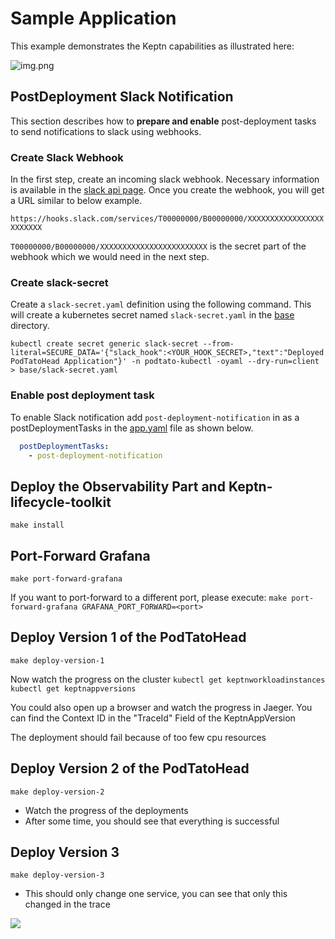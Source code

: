 # Sample Application

This example demonstrates the Keptn capabilities as illustrated here:

![img.png](assets/big-picture.png)

## PostDeployment Slack Notification

This section describes how to **prepare and enable** post-deployment tasks to send notifications to slack using webhooks.

### Create Slack Webhook

In the first step, create an incoming slack webhook.
Necessary information is available in the [slack api page](https://api.slack.com/messaging/webhooks).
Once you create the webhook, you will get a URL similar to below example.

`https://hooks.slack.com/services/T00000000/B00000000/XXXXXXXXXXXXXXXXXXXXXXXX`

`T00000000/B00000000/XXXXXXXXXXXXXXXXXXXXXXXX` is the secret part of the webhook which we would need in the next step.

### Create slack-secret

Create a `slack-secret.yaml` definition using the following command.
This will create a kubernetes secret named `slack-secret.yaml` in the [base](./base) directory.

```shell
kubectl create secret generic slack-secret --from-literal=SECURE_DATA='{"slack_hook":<YOUR_HOOK_SECRET>,"text":"Deployed PodTatoHead Application"}' -n podtato-kubectl -oyaml --dry-run=client > base/slack-secret.yaml
```

### Enable post deployment task

To enable Slack notification add `post-deployment-notification` in as a postDeploymentTasks in the
[app.yaml](base/app.yaml) file as shown below.

```yaml
  postDeploymentTasks:
    - post-deployment-notification
```

## Deploy the Observability Part and Keptn-lifecycle-toolkit

```make install```

## Port-Forward Grafana

```make port-forward-grafana```

If you want to port-forward to a different port, please execute:
```make port-forward-grafana GRAFANA_PORT_FORWARD=<port>```

## Deploy Version 1 of the PodTatoHead

```make deploy-version-1```

Now watch the progress on the cluster
```kubectl get keptnworkloadinstances```
```kubectl get keptnappversions```

You could also open up a browser and watch the progress in Jaeger.
You can find the Context ID in the "TraceId" Field of
the KeptnAppVersion

The deployment should fail because of too few cpu resources

## Deploy Version 2 of the PodTatoHead

```make deploy-version-2```

* Watch the progress of the deployments
* After some time, you should see that everything is successful

## Deploy Version 3

```make deploy-version-3```

* This should only change one service, you can see that only this changed in the trace

<!-- markdownlint-disable-next-line MD033 MD013 -->
<img referrerpolicy="no-referrer-when-downgrade" src="https://static.scarf.sh/a.png?x-pxid=858843d8-8da2-4ce5-a325-e5321c770a78" />
